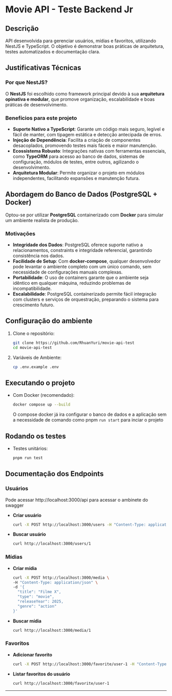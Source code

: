 # Movie API - Teste Backend Jr

## Descrição

API desenvolvida para gerenciar usuários, mídias e favoritos, utilizando NestJS e TypeScript. O objetivo é demonstrar boas práticas de arquitetura, testes automatizados e documentação clara.

## Justificativas Técnicas

### Por que NestJS?

O **NestJS** foi escolhido como framework principal devido à sua **arquitetura opinativa e modular**, que promove organização, escalabilidade e boas práticas de desenvolvimento.

### Benefícios para este projeto

- **Suporte Nativo a TypeScript**: Garante um código mais seguro, legível e fácil de manter, com tipagem estática e detecção antecipada de erros.  
- **Injeção de Dependência**: Facilita a criação de componentes desacoplados, promovendo testes mais fáceis e maior manutenção.  
- **Ecossistema Robusto**: Integrações nativas com ferramentas essenciais, como **TypeORM** para acesso ao banco de dados, sistemas de configuração, módulos de testes, entre outros, agilizando o desenvolvimento.  
- **Arquitetura Modular**: Permite organizar o projeto em módulos independentes, facilitando expansões e manutenção futura.  



## Abordagem do Banco de Dados (PostgreSQL + Docker)

Optou-se por utilizar **PostgreSQL** containerizado com **Docker** para simular um ambiente realista de produção.  

### Motivações

- **Integridade dos Dados**: PostgreSQL oferece suporte nativo a relacionamentos, constraints e integridade referencial, garantindo consistência nos dados.  
- **Facilidade de Setup**: Com **docker-compose**, qualquer desenvolvedor pode levantar o ambiente completo com um único comando, sem necessidade de configurações manuais complexas.  
- **Portabilidade**: O uso de containers garante que o ambiente seja idêntico em qualquer máquina, reduzindo problemas de incompatibilidade.  
- **Escalabilidade**: PostgreSQL containerizado permite fácil integração com clusters e serviços de orquestração, preparando o sistema para crescimento futuro.  


## Configuração do ambiente

1. Clone o repositório:
   ```bash
   git clone https://github.com/RhuanYuri/movie-api-test
   cd movie-api-test
   ```
2. Variáveis de Ambiente:
   ```bash
   cp .env.example .env
   ```

## Executando o projeto

- Com Docker (recomendado):
  ```bash
  docker compose up --build
  ```
  O compose docker já ira configurar o banco de dados e a aplicação sem a necessidade de comando como pnpm `run start` para inciar o projeto

## Rodando os testes

- Testes unitários:
  ```bash
  pnpm run test
  ```

## Documentação dos Endpoints

### Usuários

Pode acessar http://localhost:3000/api para acessar o ambinete do swagger

- **Criar usuário**
  ```bash
  curl -X POST http://localhost:3000/users -H "Content-Type: application/json" -d '{"name":"João","email":"joao@email.com", "password": "123456"}'
  ```
- **Buscar usuário**
  ```bash
  curl http://localhost:3000/users/1
  ```

### Mídias

- **Criar mídia**

  ```bash
  curl -X POST http://localhost:3000/media \
  -H "Content-Type: application/json" \
  -d '{
    "title": "Filme X",
    "type": "movie",
    "releaseYear": 2025,
    "genre": "action"
  }'

  ```

- **Buscar mídia**
  ```bash
  curl http://localhost:3000/media/1
  ```

### Favoritos

- **Adicionar favorito**
  ```bash
  curl -X POST http://localhost:3000/favorite/user-1 -H "Content-Type: application/json" -d '{"mediaId":"1"}'
  ```
- **Listar favoritos do usuário**
  ```bash
  curl http://localhost:3000/favorite/user-1
  ```

---
